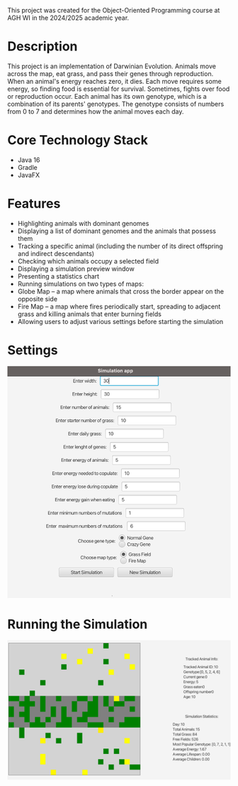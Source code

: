 This project was created for the Object-Oriented Programming course at AGH WI in the 2024/2025 academic year.

# Description

This project is an implementation of Darwinian Evolution. Animals move across the map, eat grass, and pass their genes through reproduction. When an animal's energy reaches zero, it dies. Each move requires some energy, so finding food is essential for survival. Sometimes, fights over food or reproduction occur.
Each animal has its own genotype, which is a combination of its parents' genotypes. The genotype consists of numbers from 0 to 7 and determines how the animal moves each day.

# Core Technology Stack

+ Java 16
+ Gradle
+ JavaFX

# Features

+ Highlighting animals with dominant genomes
+ Displaying a list of dominant genomes and the animals that possess them
+ Tracking a specific animal (including the number of its direct offspring and indirect descendants)
+ Checking which animals occupy a selected field
+ Displaying a simulation preview window
+ Presenting a statistics chart
+ Running simulations on two types of maps:
 + Globe Map – a map where animals that cross the border appear on the opposite side
 + Fire Map – a map where fires periodically start, spreading to adjacent grass and killing animals that enter burning fields
+ Allowing users to adjust various settings before starting the simulation
  
# Settings
![Simulation Settungs](Settings.png)

# Running the Simulation
![Simulation Run](SimulationOnPause.png)
